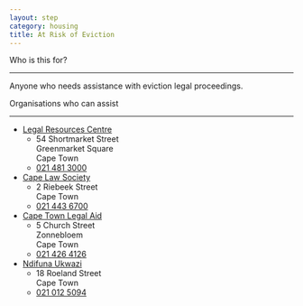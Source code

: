 ```yaml
---
layout: step
category: housing
title: At Risk of Eviction
---
```

<div class="intro">
  <div class="header"><i class="fa fa-fw fa-users" aria-hidden="true"></i> Who is this for?</div>
  <hr>
  <div class="content">
    <p>Anyone who needs assistance with eviction legal proceedings.</p>
  </div>
</div>

<div class="summary">
  <div class="header"><i class="fa fa-fw fa-exclamation-circle" aria-hidden="true"></i> Organisations who can assist</div>
  <hr>
  <div class="content">
    <ul class="fa-ul">
      <li><i class="fa-li fa fa-users"></i><a href="http://lrc.org.za/" target="_blank">Legal Resources Centre</a>
        <ul class="fa-ul">
          <li><i class="fa-li fa fa-map-marker"></i>54 Shortmarket Street<br>Greenmarket Square<br>Cape Town</li>
          <li><i class="fa-li fa fa-phone"></i><a href="tel:0214813000">021 481 3000</a></li>
		</ul>
	   </li>
	  <li><i class="fa-li fa fa-users"></i><a href="http://capelawsoc.law.za/" target="_blank">Cape Law Society</a>
        <ul class="fa-ul">
          <li><i class="fa-li fa fa-map-marker"></i>2 Riebeek Street<br>Cape Town</li>
          <li><i class="fa-li fa fa-phone"></i><a href="tel:0214436700 ">021 443 6700</a></li>
		</ul>
	   </li>  	
	  <li><i class="fa-li fa fa-users"></i><a href="http://www.legal-aid.co.za/?page_id=424" target="_blank">Cape Town Legal Aid</a>
        <ul class="fa-ul">
          <li><i class="fa-li fa fa-map-marker"></i>5 Church Street<br>Zonnebloem<br>Cape Town</li>
          <li><i class="fa-li fa fa-phone"></i><a href="tel:0214264126">021 426 4126</a></li>
		</ul>
	   </li>   
	  <li><i class="fa-li fa fa-users"></i><a href="http://nu.org.za/" target="_blank">Ndifuna Ukwazi</a>
        <ul class="fa-ul">
          <li><i class="fa-li fa fa-map-marker"></i>18 Roeland Street<br>Cape Town</li>
          <li><i class="fa-li fa fa-phone"></i><a href="tel:0210125094">021 012 5094</a></li>
		</ul>
	   </li>  
    </ul>
  </div>
</div>


